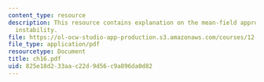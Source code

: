```yaml
---
content_type: resource
description: This resource contains explanation on the mean-field approximation baroclinic
  instability.
file: https://ol-ocw-studio-app-production.s3.amazonaws.com/courses/12-820-turbulence-in-the-ocean-and-atmosphere-spring-2006/825e18d233aac22d9d56c9a896da0d82_ch16.pdf
file_type: application/pdf
resourcetype: Document
title: ch16.pdf
uid: 825e18d2-33aa-c22d-9d56-c9a896da0d82
---
```

